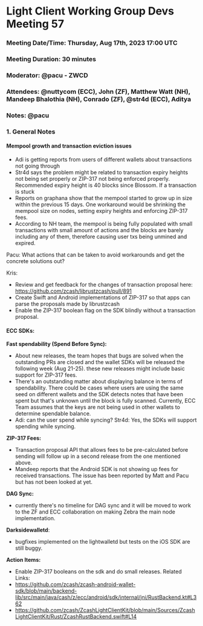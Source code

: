 # Light Client Working Group Devs Meeting 57
### Meeting Date/Time: Thursday, Aug 17th, 2023 17:00 UTC
### Meeting Duration: 30 minutes
### Moderator: @pacu - ZWCD
### Attendees: @nuttycom (ECC), John (ZF), Matthew Watt (NH), Mandeep Bhalothia (NH), Conrado (ZF), @str4d (ECC), Aditya 
### Notes: @pacu

### 1. General Notes
#### Mempool growth and transaction eviction issues
- Adi is getting reports from users of different wallets about transactions not going through
- Str4d says the problem might be related to transaction expiry heights not being set properly or
ZIP-317 not being enforced properly. Recommended expiry height is 40 blocks since Blossom. If a transaction is stuck
- Reports on graphana show that the mempool started to grow up in size within the previous 15 days. One workaround would be shrinking the mempool size on nodes, setting expiry heights and enforcing ZIP-317 fees.
- According to NH team, the mempool is being fully populated with small transactions with small amount of actions and the blocks are barely including any of them, therefore causing user txs
being unmined and expired.

Pacu: What actions that can be taken to avoid workarounds and get the concrete solutions out?

Kris: 
- Review and get feedback for the changes of transaction proposal here: https://github.com/zcash/librustzcash/pull/891
- Create Swift and Android implementations of ZIP-317 so that apps can parse the proposals made by librustzcash
- Enable the ZIP-317 boolean flag on the SDK blindly without a transaction proposal. 

#### ECC SDKs:
**Fast spendability (Spend Before Sync):**
- About new releases, the team hopes that bugs are solved when the outstanding PRs are closed and the wallet SDKs will be released the following week (Aug 21-25). these new releases might include basic support for ZIP-317 fees.
- There's an outstanding matter about displaying balance in terms of spendability. There could be cases where users are using the same seed on different wallets and the SDK detects notes that have been spent but that's unknown until the block is fully scanned. Currently, ECC Team assumes that the keys are not being used in other wallets to determine spendable balance.
- Adi: can the user spend while syncing? Str4d: Yes, the SDKs will support spending while syncing.

**ZIP-317 Fees:**
- Transaction proposal API that allows fees to be pre-calculated before sending will follow up in a second release from the one mentioned above.
- Mandeep reports that the Android SDK is not showing up fees for received transactions. The issue has been reported by Matt and Pacu but has not been looked at yet. 

**DAG Sync:**
- currently there's no timeline for DAG sync and it will be moved to work to the ZF and ECC collaboration on making Zebra the main node implementation.

**Darksidewalletd**:
- bugfixes implemented on the lightwalletd but tests on the iOS SDK are still buggy.

**Action Items:**
- Enable ZIP-317 booleans on the sdk and do small releases. 
Related Links:
- https://github.com/zcash/zcash-android-wallet-sdk/blob/main/backend-lib/src/main/java/cash/z/ecc/android/sdk/internal/jni/RustBackend.kt#L362
- https://github.com/zcash/ZcashLightClientKit/blob/main/Sources/ZcashLightClientKit/Rust/ZcashRustBackend.swift#L14

